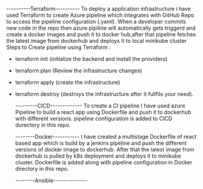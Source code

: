 ----------Terraform----------
To deploy a application infrastructure i have used Terraform to create Azure pipeline which integrates with GitHub Repo to access the pipeline configuration (.yaml).
When a developer commits new code in the repo then azure pipiline will automatically gets triggerd and create a docker images and push it to docker hub,after that pipeline fetches the latest image from dockerhub and deploys it to local minikube cluster
Steps to Create pipeline using Terraform :
- terraform init (initialize the backend and install the providers)
- terraform plan (Review the infrastructure changes)
- terraform apply (create the infrastructure)
- terraform destroy (destroys the infrastructure after it fullfils your need).


  ---------CICD-------------
  To create a CI pipeline I have used azure Pipeline to build a react app using Dockerfile and push it to dockerhub with different versions.
  pipeline configuration is added to CICD durectory in this repo.



  --------Docker-----------
  I have created a multistage Dockerfile of react based app which is build by a jenkins pipeline and push the different versions of docker image to dockerhub. After that the latest image from dockerhub is pulled by k8s deployment
  and deploys it to minikube cluster.
  Dockerfile is added along with pipeline configuration in Docker directory in this repo.
  

  --------Ansible--------------

  


  
